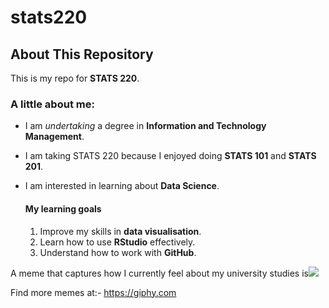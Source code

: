 # stats220
## About This Repository

This is my repo for **STATS 220**. 

### A little about me:

- I am *undertaking* a degree in **Information and Technology Management**.
- I am taking STATS 220 because I enjoyed doing **STATS 101** and **STATS 201**.
- I am interested in learning about **Data Science**.

  #### My learning goals
  1. Improve my skills in **data visualisation**.
  2. Learn how to use **RStudio** effectively.
  3. Understand how to work with **GitHub**.

A meme that captures how I currently feel about my university studies is![](https://media.giphy.com/media/3o7abKhOpu0NwenH3O/giphy.gif)

Find more memes at:- https://giphy.com 
